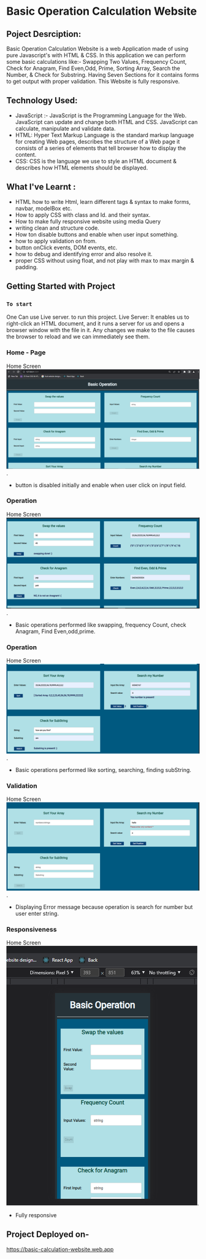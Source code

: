 # Basic Operation Calculation Website 

## Poject Desrciption:

Basic Operation Calculation Website is a web Application  made of using pure Javascript's with HTML & CSS. In this application we can perform some basic calculations like:- Swapping Two Values, Frequency Count, Check for Anagram, Find Even,Odd, Prime, Sorting Array, Search the Number, & Check for Substring. Having Seven Sections for it contains forms to get output with proper validation. This Website is fully responsive.

## Technology Used:

- JavaScript :- JavaScript is the Programming Language for the Web. JavaScript can update and change both HTML and CSS. JavaScript can calculate, manipulate and validate data.
- HTML: Hyper Text Markup Language is the standard markup language for creating Web pages, describes the structure of a Web page it consists of a series of elements that tell browser how to display the content.
- CSS: CSS is the language we use to style an HTML document & describes how HTML elements should be displayed.

## What I've Learnt :
- HTML how to write Html, learn different tags & syntax to  make forms, navbar, modelBox etc.
- How to apply CSS with class and Id. and their syntax.
- How to make fully responsive website using media Query
- writing clean and structure code.
- How ton disable buttons and enable when user input something.
- how to apply validation on from.
- button onClick events, DOM events, etc.
- how to debug and identifying error and also resolve it.
- proper CSS without using float, and not play with max to max margin & padding.


## Getting Started with Project

### `To start`

One Can use Live server. to run this project.
Live Server: It enables us to right-click an HTML document, and it runs a server for us and opens a browser window with the file in it. Any changes we make to the file causes the browser to reload and we can immediately see them. 

### Home - Page
Home Screen
![Home-Page](ReadmeImages/homePage.png).
- button is disabled initially and enable when user click on input field.

### Operation
Home Screen
![operations](ReadmeImages/upperOperations.png).
- Basic operations performed like swapping, frequency Count, check Anagram, Find Even,odd,prime.

### Operation
Home Screen
![operations](ReadmeImages/belowOperations.png).
- Basic operations performed like sorting, searching, finding subString.

### Validation
Home Screen
![validation](ReadmeImages/validation.png).
- Displaying Error message because operation is search for number but user enter string.

### Responsiveness
Home Screen
![responsive](ReadmeImages/responsive.png).
- Fully responsive

## Project Deployed on-
https://basic-calculation-website.web.app